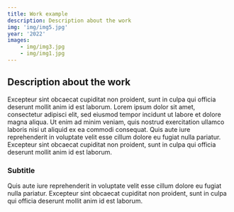 ```yaml
---
title: Work example
description: Description about the work
img: 'img/img5.jpg'
year: '2022'
images:
    - img/img3.jpg
    - img/img1.jpg
---
```


<image-container :images="images"></image-container>

## Description about the work

Excepteur sint obcaecat cupiditat non proident, sunt in culpa qui officia deserunt mollit anim id est laborum. Lorem ipsum dolor sit amet, consectetur adipisci elit, sed eiusmod tempor incidunt ut labore et dolore magna aliqua. Ut enim ad minim veniam, quis nostrud exercitation ullamco laboris nisi ut aliquid ex ea commodi consequat. Quis aute iure reprehenderit in voluptate velit esse cillum dolore eu fugiat nulla pariatur. Excepteur sint obcaecat cupiditat non proident, sunt in culpa qui officia deserunt mollit anim id est laborum.

### Subtitle

Quis aute iure reprehenderit in voluptate velit esse cillum dolore eu fugiat nulla pariatur. Excepteur sint obcaecat cupiditat non proident, sunt in culpa qui officia deserunt mollit anim id est laborum.
